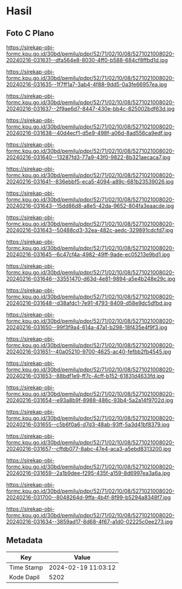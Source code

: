 # Hasil

## Foto C Plano

https://sirekap-obj-formc.kpu.go.id/30bd/pemilu/pdpr/52/71/02/10/08/5271021008020-20240216-031631--dfa564e8-8030-4ff0-b588-684cf8ffbd1d.jpg

https://sirekap-obj-formc.kpu.go.id/30bd/pemilu/pdpr/52/71/02/10/08/5271021008020-20240216-031635--1f7ff1a7-3ab4-4f88-9dd5-0a3fe66957ea.jpg

https://sirekap-obj-formc.kpu.go.id/30bd/pemilu/pdpr/52/71/02/10/08/5271021008020-20240216-031637--2f9ae6d7-8447-430e-bb4c-825002bdf63d.jpg

https://sirekap-obj-formc.kpu.go.id/30bd/pemilu/pdpr/52/71/02/10/08/5271021008020-20240216-031638--40d4ecf1-d5e9-498f-a06d-8ad556ca9edf.jpg

https://sirekap-obj-formc.kpu.go.id/30bd/pemilu/pdpr/52/71/02/10/08/5271021008020-20240216-031640--13287fd3-77a9-43f0-9822-8b321aecaca7.jpg

https://sirekap-obj-formc.kpu.go.id/30bd/pemilu/pdpr/52/71/02/10/08/5271021008020-20240216-031641--836ebbf5-eca5-4094-a89c-681b23539026.jpg

https://sirekap-obj-formc.kpu.go.id/30bd/pemilu/pdpr/52/71/02/10/08/5271021008020-20240216-031643--15dd86d8-a8e5-42da-9652-804fa3eaacde.jpg

https://sirekap-obj-formc.kpu.go.id/30bd/pemilu/pdpr/52/71/02/10/08/5271021008020-20240216-031643--50488cd3-32ea-482c-aedc-329891cdcfd7.jpg

https://sirekap-obj-formc.kpu.go.id/30bd/pemilu/pdpr/52/71/02/10/08/5271021008020-20240216-031645--6c47cf4a-4982-49ff-9ade-ec05213e9bd1.jpg

https://sirekap-obj-formc.kpu.go.id/30bd/pemilu/pdpr/52/71/02/10/08/5271021008020-20240216-031646--33551470-d63d-4e81-9894-a5e4b248e29c.jpg

https://sirekap-obj-formc.kpu.go.id/30bd/pemilu/pdpr/52/71/02/10/08/5271021008020-20240216-031648--d38afdc1-7e91-4793-8409-d58e9dc5dfbd.jpg

https://sirekap-obj-formc.kpu.go.id/30bd/pemilu/pdpr/52/71/02/10/08/5271021008020-20240216-031650--99f3f9a4-614a-47a1-b298-18f435e4f9f3.jpg

https://sirekap-obj-formc.kpu.go.id/30bd/pemilu/pdpr/52/71/02/10/08/5271021008020-20240216-031651--40a05210-9700-4625-ac40-fefbb2fb4545.jpg

https://sirekap-obj-formc.kpu.go.id/30bd/pemilu/pdpr/52/71/02/10/08/5271021008020-20240216-031653--88bdf1e9-ff7c-4cff-b152-61831d4633fd.jpg

https://sirekap-obj-formc.kpu.go.id/30bd/pemilu/pdpr/52/71/02/10/08/5271021008020-20240216-031654--e93a8b9f-8988-486c-93b4-5a2a14f9702d.jpg

https://sirekap-obj-formc.kpu.go.id/30bd/pemilu/pdpr/52/71/02/10/08/5271021008020-20240216-031655--c5b6f0a6-d7d3-48ab-93ff-5a3d41bf8379.jpg

https://sirekap-obj-formc.kpu.go.id/30bd/pemilu/pdpr/52/71/02/10/08/5271021008020-20240216-031657--cffdb077-8abc-47e4-aca3-a5ebd8313200.jpg

https://sirekap-obj-formc.kpu.go.id/30bd/pemilu/pdpr/52/71/02/10/08/5271021008020-20240216-031659--2a1b9dee-f295-435f-a159-8d6997ea3a6a.jpg

https://sirekap-obj-formc.kpu.go.id/30bd/pemilu/pdpr/52/71/02/10/08/5271021008020-20240216-031700--8048264d-9ffa-4b4f-8f99-b5294a8348f7.jpg

https://sirekap-obj-formc.kpu.go.id/30bd/pemilu/pdpr/52/71/02/10/08/5271021008020-20240216-031634--3859ad17-8d68-4f67-a1d0-02225c0ee273.jpg


## Metadata

| Key        | Value               |
| ---------- | ------------------- |
| Time Stamp | 2024-02-19 11:03:12 |
| Kode Dapil | 5202                |



